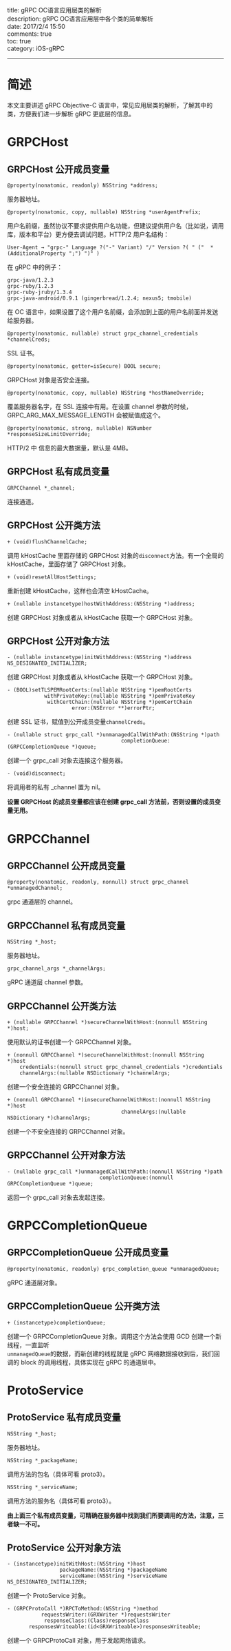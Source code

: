 title: gRPC OC语言应用层类的解析  
description: gRPC OC语言应用层中各个类的简单解析  
date: 2017/2/4  15:50  
comments: true  
toc: true  
category: iOS-gRPC  

---
# 简述  
本文主要讲述 gRPC Objective-C 语言中，常见应用层类的解析，了解其中的类，方便我们进一步解析 gRPC 更底层的信息。  


# GRPCHost  
## GRPCHost 公开成员变量  

```
@property(nonatomic, readonly) NSString *address;
```
服务器地址。  

```
@property(nonatomic, copy, nullable) NSString *userAgentPrefix;
```
用户名前缀，虽然协议不要求提供用户名功能，但建议提供用户名（比如说，调用库，版本和平台）更方便去调试问题。HTTP/2 用户名结构：  

```
User-Agent → "grpc-" Language ?("-" Variant) "/" Version ?( " ("  *(AdditionalProperty ";") ")" )
```
在 gRPC 中的例子：

```
grpc-java/1.2.3
grpc-ruby/1.2.3
grpc-ruby-jruby/1.3.4
grpc-java-android/0.9.1 (gingerbread/1.2.4; nexus5; tmobile)
```
在 OC 语言中，如果设置了这个用户名前缀，会添加到上面的用户名前面并发送给服务器。  

```
@property(nonatomic, nullable) struct grpc_channel_credentials *channelCreds;
```
SSL 证书。  

```
@property(nonatomic, getter=isSecure) BOOL secure;
```
GRPCHost 对象是否安全连接。  

```
@property(nonatomic, copy, nullable) NSString *hostNameOverride;
```
覆盖服务器名字，在 SSL 连接中有用。在设置 channel 参数的时候，GRPC_ARG_MAX_MESSAGE_LENGTH 会被赋值成这个。  

```
@property(nonatomic, strong, nullable) NSNumber *responseSizeLimitOverride;  
```
HTTP/2 中 信息的最大数据量，默认是 4MB。  

## GRPCHost 私有成员变量  

```
GRPCChannel *_channel;
```
连接通道。  

## GRPCHost 公开类方法  

```
+ (void)flushChannelCache;  
```
调用 kHostCache 里面存储的 GRPCHost 对象的`disconnect`方法。有一个全局的 kHostCache，里面存储了 GRPCHost 对象。  

```
+ (void)resetAllHostSettings;  
```
重新创建 kHostCache，这样也会清空 kHostCache。  

```
+ (nullable instancetype)hostWithAddress:(NSString *)address;
```
创建 GRPCHost 对象或者从 kHostCache 获取一个 GRPCHost 对象。  

## GRPCHost 公开对象方法  

```
- (nullable instancetype)initWithAddress:(NSString *)address NS_DESIGNATED_INITIALIZER;
```
创建 GRPCHost 对象或者从 kHostCache 获取一个 GRPCHost 对象。  

```
- (BOOL)setTLSPEMRootCerts:(nullable NSString *)pemRootCerts
            withPrivateKey:(nullable NSString *)pemPrivateKey
             withCertChain:(nullable NSString *)pemCertChain
                     error:(NSError **)errorPtr;
```
创建 SSL 证书，赋值到公开成员变量`channelCreds`。  

```
- (nullable struct grpc_call *)unmanagedCallWithPath:(NSString *)path
                                     completionQueue:(GRPCCompletionQueue *)queue;
```
创建一个 grpc_call 对象去连接这个服务器。  

```
- (void)disconnect;  
```
将调用者的私有 _channel 置为 nil。 


**设置 GRPCHost 的成员变量都应该在创建 grpc_call 方法前，否则设置的成员变量无用。** 


# GRPCChannel  

## GRPCChannel 公开成员变量  

```
@property(nonatomic, readonly, nonnull) struct grpc_channel *unmanagedChannel;
```
grpc 通道层的 channel。  

## GRPCChannel 私有成员变量  

```
NSString *_host;
```
服务器地址。  

```
grpc_channel_args *_channelArgs;
```
gRPC 通道层 channel 参数。

##  GRPCChannel 公开类方法  

```
+ (nullable GRPCChannel *)secureChannelWithHost:(nonnull NSString *)host;
```
使用默认的证书创建一个 GRPCChannel 对象。  

```
+ (nonnull GRPCChannel *)secureChannelWithHost:(nonnull NSString *)host
    credentials:(nonnull struct grpc_channel_credentials *)credentials
    channelArgs:(nullable NSDictionary *)channelArgs;
```
创建一个安全连接的 GRPCChannel 对象。  

```
+ (nonnull GRPCChannel *)insecureChannelWithHost:(nonnull NSString *)host
                                     channelArgs:(nullable NSDictionary *)channelArgs;
```
创建一个不安全连接的 GRPCChannel 对象。  


## GRPCChannel 公开对象方法  

```
- (nullable grpc_call *)unmanagedCallWithPath:(nonnull NSString *)path
                              completionQueue:(nonnull GRPCCompletionQueue *)queue;
```
返回一个 grpc_call 对象去发起连接。  


# GRPCCompletionQueue  
## GRPCCompletionQueue 公开成员变量  

```
@property(nonatomic, readonly) grpc_completion_queue *unmanagedQueue;
```
gRPC 通道层对象。  

## GRPCCompletionQueue 公开类方法

```
+ (instancetype)completionQueue;
```
创建一个 GRPCCompletionQueue 对象。调用这个方法会使用 GCD 创建一个新线程，一直监听  
`unmanagedQueue`的数据，而新创建的线程就是 gRPC 网络数据接收到后，我们回调的 block 的调用线程，具体实现在 gRPC 的通道层中。   


# ProtoService
## ProtoService 私有成员变量  

```
NSString *_host;
```
服务器地址。  

```
NSString *_packageName;
```
调用方法的包名（具体可看 proto3）。

```
NSString *_serviceName;
```
调用方法的服务名（具体可看 proto3）。

**由上面三个私有成员变量，可精确在服务器中找到我们所要调用的方法，注意，三者缺一不可。**  

## ProtoService 公开对象方法  

```
- (instancetype)initWithHost:(NSString *)host
                 packageName:(NSString *)packageName
                 serviceName:(NSString *)serviceName NS_DESIGNATED_INITIALIZER;
```
创建一个 ProtoService 对象。  

```
- (GRPCProtoCall *)RPCToMethod:(NSString *)method
           requestsWriter:(GRXWriter *)requestsWriter
  	        responseClass:(Class)responseClass
  	   responsesWriteable:(id<GRXWriteable>)responsesWriteable;
```
创建一个 GRPCProtoCall 对象，用于发起网络请求。  


